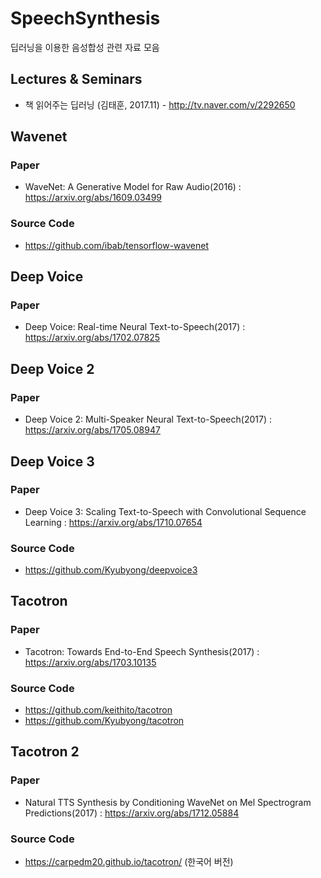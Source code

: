# SpeechSynthesis
딥러닝을 이용한 음성합성 관련 자료 모음

## Lectures & Seminars
* 책 읽어주는 딥러닝 (김태훈, 2017.11) - http://tv.naver.com/v/2292650

## Wavenet
### Paper
* WaveNet: A Generative Model for Raw Audio(2016) : https://arxiv.org/abs/1609.03499

### Source Code
* https://github.com/ibab/tensorflow-wavenet

## Deep Voice
### Paper
* Deep Voice: Real-time Neural Text-to-Speech(2017) : https://arxiv.org/abs/1702.07825

## Deep Voice 2
### Paper
* Deep Voice 2: Multi-Speaker Neural Text-to-Speech(2017) : https://arxiv.org/abs/1705.08947

## Deep Voice 3
### Paper
* Deep Voice 3: Scaling Text-to-Speech with Convolutional Sequence Learning : https://arxiv.org/abs/1710.07654

### Source Code
* https://github.com/Kyubyong/deepvoice3

## Tacotron
### Paper
* Tacotron: Towards End-to-End Speech Synthesis(2017) : https://arxiv.org/abs/1703.10135

### Source Code
* https://github.com/keithito/tacotron
* https://github.com/Kyubyong/tacotron

## Tacotron 2
### Paper
* Natural TTS Synthesis by Conditioning WaveNet on Mel Spectrogram Predictions(2017) : https://arxiv.org/abs/1712.05884

### Source Code
* https://carpedm20.github.io/tacotron/ (한국어 버전)
